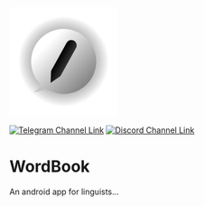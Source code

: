 ![WordBook Logo/Trademark](https://github.com/atahabaki/wordbook-android/raw/dev/media/ic_wordbook_shadow_optimized.png)

[![Telegram Channel Link](https://img.shields.io/badge/Telegram-26A5E4.svg?style=for-the-badge&logo=Telegram&logoColor=white)](https://t.me/wordbookApp/)
[![Discord Channel Link](https://img.shields.io/badge/Discord-7289DA.svg?style=for-the-badge&logo=Discord&logoColor=white)](https://discord.gg/dwwhBxbHUX)

# WordBook
An android app for linguists...

